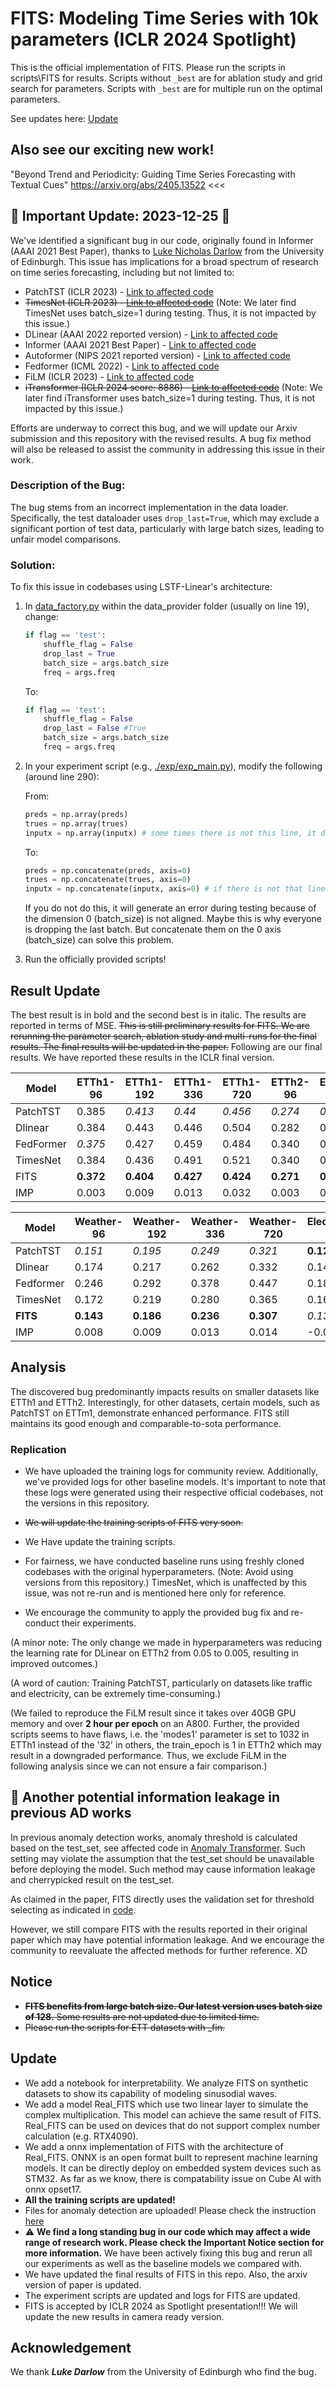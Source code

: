 # FITS: Modeling Time Series with 10k parameters (ICLR 2024 Spotlight)

This is the official implementation of FITS. Please run the scripts in scripts\FITS for results. Scripts without `_best` are for ablation study and grid search for parameters. Scripts with `_best` are for multiple run on the optimal parameters.

See updates here: [Update](#update)

## Also see our exciting new work! 

"Beyond Trend and Periodicity: Guiding Time Series Forecasting with Textual Cues" https://arxiv.org/abs/2405.13522 <<<

## 🚨 Important Update: 2023-12-25 🎄

We've identified a significant bug in our code, originally found in Informer (AAAI 2021 Best Paper), thanks to [Luke Nicholas Darlow](https://lukedarlow.com/) from the University of Edinburgh. This issue has implications for a broad spectrum of research on time series forecasting, including but not limited to:

- PatchTST (ICLR 2023) - [Link to affected code](https://github.com/yuqinie98/PatchTST/blob/main/PatchTST_supervised/data_provider/data_factory.py)
- ~~TimesNet (ICLR 2023) - [Link to affected code](https://github.com/thuml/Time-Series-Library/blob/main/data_provider/data_factory.py)~~ (Note: We later find TimesNet uses batch_size=1 during testing. Thus, it is not impacted by this issue.)
- DLinear (AAAI 2022 reported version) - [Link to affected code](https://github.com/cure-lab/LTSF-Linear/commit/6fe4c28ff36b4228792f2bbe513e807577e4a57e)
- Informer (AAAI 2021 Best Paper) - [Link to affected code](https://github.com/zhouhaoyi/Informer2020/blob/main/exp/exp_informer.py)
- Autoformer (NIPS 2021 reported version) - [Link to affected code](https://github.com/thuml/Autoformer/commit/d9100709b04e3e8361170794eba4f47b1afb217f)
- Fedformer (ICML 2022) - [Link to affected code](https://github.com/MAZiqing/FEDformer/blob/master/data_provider/data_factory.py)
- FiLM (ICLR 2023) - [Link to affected code](https://github.com/tianzhou2011/FiLM/blob/main/data_provider/data_factory.py)
- ~~iTransformer (ICLR 2024 score: 8886) - [Link to affected code](https://github.com/thuml/iTransformer/blob/main/data_provider/data_factory.py)~~ (Note: We later find iTransformer uses batch_size=1 during testing. Thus, it is not impacted by this issue.)

Efforts are underway to correct this bug, and we will update our Arxiv submission and this repository with the revised results. A bug fix method will also be released to assist the community in addressing this issue in their work.

### Description of the Bug:

The bug stems from an incorrect implementation in the data loader. Specifically, the test dataloader uses `drop_last=True`, which may exclude a significant portion of test data, particularly with large batch sizes, leading to unfair model comparisons.

### Solution:

To fix this issue in codebases using LSTF-Linear's architecture:

1. In [data_factory.py](./data_provider/data_factory.py) within the data_provider folder (usually on line 19), change:

    ```python
    if flag == 'test':
        shuffle_flag = False
        drop_last = True
        batch_size = args.batch_size
        freq = args.freq
    ```

    To:

    ```python
    if flag == 'test':
        shuffle_flag = False
        drop_last = False #True
        batch_size = args.batch_size
        freq = args.freq
    ```

2. In your experiment script (e.g., [./exp/exp_main.py](./exp/exp_main_F.py)), modify the following (around line 290):

    From:
    ```python
    preds = np.array(preds)
    trues = np.array(trues)
    inputx = np.array(inputx) # some times there is not this line, it does not matter
    ```

    To:
    ```python
    preds = np.concatenate(preds, axis=0)
    trues = np.concatenate(trues, axis=0)
    inputx = np.concatenate(inputx, axis=0) # if there is not that line, ignore this
    ```

    If you do not do this, it will generate an error during testing because of the dimension 0 (batch_size) is not aligned. Maybe this is why everyone is dropping the last batch. But concatenate them on the 0 axis (batch_size) can solve this problem. 

3. Run the officially provided scripts!

## Result Update

The best result is in bold and the second best is in italic. The results are reported in terms of MSE. ~~This is still preliminary results for FITS. We are rerunning the parameter search, ablation study and multi-runs for the final results. The final results will be updated in the paper.~~ Following are our final results. We have reported these results in the ICLR final version.

| Model     | ETTh1-96  | ETTh1-192 | ETTh1-336 | ETTh1-720 | ETTh2-96  | ETTh2-192 | ETTh2-336 | ETTh2-720 | ETTm1-96  | ETTm1-192 | ETTm1-336 | ETTm1-720 | ETTm2-96  | ETTm2-192 | ETTm2-336 | ETTm2-720 |
| --------- | --------- | --------- | --------- | --------- | --------- | --------- | --------- | --------- | --------- | --------- | --------- | --------- | --------- | --------- | --------- | --------- |
| PatchTST  | 0.385     | *0.413*   | *0.44*    | *0.456*   | *0.274*   | *0.338*   | *0.367*   | *0.391*   | **0.292** | **0.33**  | **0.365** | *0.419*   | *0.163* | *0.219*   | *0.276*   | *0.368*   |
| Dlinear   | 0.384     | 0.443     | 0.446     | 0.504     | 0.282     | 0.350     | 0.414     | 0.588     | *0.301*   | *0.335*   | 0.371     | 0.426     | 0.171     | 0.237     | 0.294     | 0.426     |
| FedFormer | *0.375* | 0.427     | 0.459     | 0.484     | 0.340     | 0.433     | 0.508     | 0.480     | 0.362     | 0.393     | 0.442     | 0.483     | 0.189     | 0.256     | 0.326     | 0.437     |
| TimesNet  | 0.384     | 0.436     | 0.491     | 0.521     | 0.340     | 0.402     | 0.452     | 0.462     | 0.338     | 0.374     | 0.410     | 0.478     | 0.187     | 0.249     | 0.321     | 0.408     |
| FITS      | **0.372** | **0.404** | **0.427** | **0.424** | **0.271** | **0.331** | **0.354** | **0.377** | 0.303     | 0.337     | *0.366*   | **0.415** | **0.162** | **0.216** | **0.268** | **0.348** |
| IMP       | 0.003     | 0.009     | 0.013     | 0.032     | 0.003     | 0.007     | 0.013     | 0.014     | -0.011    | -0.007    | -0.001    | 0.004     | 0.001     | 0.003     | 0.008     | 0.020     |

| Model     | Weather-96 | Weather-192 | Weather-336 | Weather-720 | Electricity-96 | Electricity-192 | Electricity-336 | Electricity-720 | Traffic-96 | Traffic-192 | Traffic-336 | Traffic-720 |
| --------- | ---------- | ----------- | ----------- | ----------- | -------------- | --------------- | --------------- | --------------- | ---------- | ----------- | ----------- | ----------- |
| PatchTST  | *0.151*    | *0.195*     | *0.249*     | *0.321*     | **0.129**      | **0.149**       | *0.166*         | 0.210           | **0.366**  | **0.388**   | **0.398**   | *0.457*     |
| Dlinear   | 0.174      | 0.217       | 0.262       | 0.332       | 0.140          | 0.153           | 0.169           | *0.204*       | 0.413      | 0.423       | 0.437       | 0.466       |
| Fedformer | 0.246      | 0.292       | 0.378       | 0.447       | 0.188          | 0.197           | 0.212           | 0.244           | 0.573      | 0.611       | 0.621       | 0.630       |
| TimesNet  | 0.172      | 0.219       | 0.280       | 0.365       | 0.168          | 0.184           | 0.198           | 0.220           | 0.593      | 0.617       | 0.629       | 0.640       |
| **FITS**  | **0.143**  | **0.186**   | **0.236**   | **0.307**   | *0.134*        | **0.149**       | **0.165**       | **0.203**       | *0.385*    | *0.397*     | *0.410*     | **0.448**   |
| IMP       | 0.008      | 0.009       | 0.013       | 0.014       | -0.005         | 0.000           | 0.001           | 0.001           | -0.019     | -0.009      | -0.012      | 0.009       |

## Analysis

The discovered bug predominantly impacts results on smaller datasets like ETTh1 and ETTh2. Interestingly, for other datasets, certain models, such as PatchTST on ETTm1, demonstrate enhanced performance. FITS still maintains its good enough and comparable-to-sota performance.

### Replication

- We have uploaded the training logs for community review. Additionally, we've provided logs for other baseline models. It's important to note that these logs were generated using their respective official codebases, not the versions in this repository.

- ~~We will update the training scripts of FITS very soon.~~
- We Have update the training scripts. 

- For fairness, we have conducted baseline runs using freshly cloned codebases with the original hyperparameters. (Note: Avoid using versions from this repository.) TimesNet, which is unaffected by this issue, was not re-run and is mentioned here only for reference.

- We encourage the community to apply the provided bug fix and re-conduct their experiments.

(A minor note: The only change we made in hyperparameters was reducing the learning rate for DLinear on ETTh2 from 0.05 to 0.005, resulting in improved outcomes.)

(A word of caution: Training PatchTST, particularly on datasets like traffic and electricity, can be extremely time-consuming.)

(We failed to reproduce the FiLM result since it takes over 40GB GPU memory and over **2 hour per epoch** on an A800. Further, the provided scripts seems to have flaws, i.e. the 'modes1' parameter is set to 1032 in ETTh1 instead of the '32' in others, the train_epoch is 1 in ETTh2 which may result in a downgraded performance. Thus, we exclude FiLM in the following analysis since we can not ensure a fair comparison.)

## 🚨 Another potential information leakage in previous AD works

In previous anomaly detection works, anomaly threshold is calculated based on the test_set, see affected code in [Anomaly Transformer](https://github.com/thuml/Anomaly-Transformer/blob/b0ee470c8012bff857fb600462aec6209c4a18d9/solver.py#L254). Such setting may violate the assumption that the test_set should be unavailable before deploying the model. Such method may cause information leakage and cherrypicked result on the test_set. 

As claimed in the paper, FITS directly uses the validation set for threshold selecting as indicated in [code](https://github.com/VEWOXIC/FITS/blob/3b64eaa6c66618013a0120bfb260485259a52cc4/AD/solver_recon.py#L244). 

However, we still compare FITS with the results reported in their original paper which may have potential information leakage. And we encourage the community to reevaluate the affected methods for further reference. XD


## Notice

- ~~**FITS benefits from large batch size. Our latest version uses batch size of 128.** Some results are not updated due to limited time.~~
- ~~Please run the scripts for ETT datasets with _fin.~~

## Update
- We add a notebook for interpretability. We analyze FITS on synthetic datasets to show its capability of modeling sinusodial waves. 
- We add a model Real_FITS which use two linear layer to simulate the complex multiplication. This model can achieve the same result of FITS. Real_FITS can be used on devices that do not support complex number calculation (e.g. RTX4090). 
- We add a onnx implementation of FITS with the architecture of Real_FITS. ONNX is an open format built to represent machine learning models. It can be directly deploy on embedded system devices such as STM32. As far as we know, there is compatability issue on Cube AI with onnx opset17. 
- **All the training scripts are updated!**
- Files for anomaly detection are uploaded! Please check the instruction [here](./AD/runAD.md)
- ⚠ **We find a long standing bug in our code which may affect a wide range of research work. Please check the Important Notice section for more information.** We have been actively fixing this bug and rerun all our experiments as well as the baseline models we compared with. 
- We have updated the final results of FITS in this repo. Also, the arxiv version of paper is updated. 
- The experiment scripts are updated and logs for FITS are updated. 
- FITS is accepted by ICLR 2024 as Spotlight presentation!!! We will update the new results in camera ready version. 

## Acknowledgement

We thank ***Luke Darlow*** from the University of Edinburgh who find the bug.
